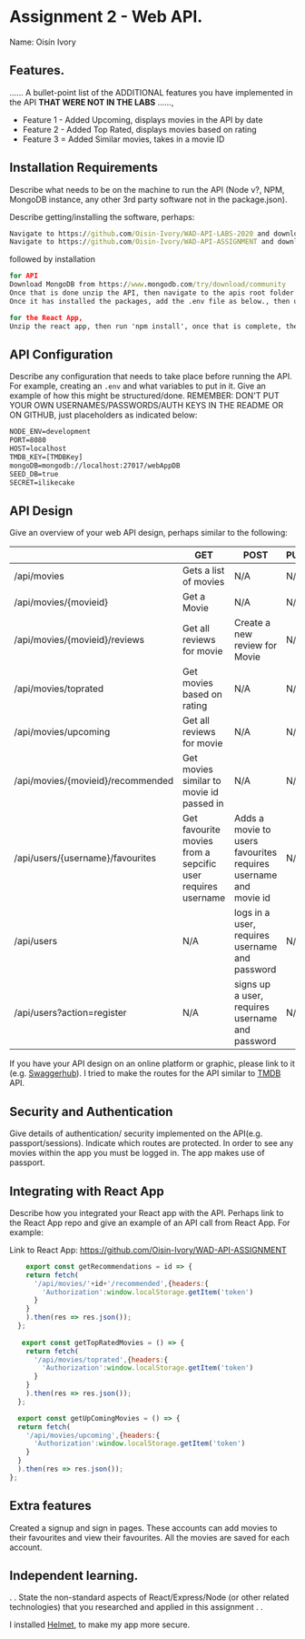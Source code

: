 # Assignment 2 - Web API.

Name: Oisín Ivory
## Features.

...... A bullet-point list of the ADDITIONAL features you have implemented in the API **THAT WERE NOT IN THE LABS** ......,
 
 + Feature 1 - Added Upcoming, displays movies in the API by date
 + Feature 2 - Added Top Rated, displays movies based on rating
 + Feature 3 = Added Similar movies, takes in a movie ID


## Installation Requirements

Describe what needs to be on the machine to run the API (Node v?, NPM, MongoDB instance, any other 3rd party software not in the package.json). 

Describe getting/installing the software, perhaps:

```bat
Navigate to https://github.com/Oisin-Ivory/WAD-API-LABS-2020 and download the zip version.	//The API
Navigate to https://github.com/Oisin-Ivory/WAD-API-ASSIGNMENT and download the zip version. //The React App
```

followed by installation

```bat
for API
Download MongoDB from https://www.mongodb.com/try/download/community
Once that is done unzip the API, then navigate to the apis root folder using 'cd .\movies-api\' then run 'npm install'.
Once it has installed the packages, add the .env file as below., then use 'npm start'

for the React App,
Unzip the react app, then run 'npm install', once that is complete, then yse 'npm start'
```


## API Configuration
Describe any configuration that needs to take place before running the API. For example, creating an ``.env`` and what variables to put in it. Give an example of how this might be structured/done.
REMEMBER: DON'T PUT YOUR OWN USERNAMES/PASSWORDS/AUTH KEYS IN THE README OR ON GITHUB, just placeholders as indicated below:

```bat
NODE_ENV=development
PORT=8080
HOST=localhost
TMDB_KEY=[TMDBKey]
mongoDB=mongodb://localhost:27017/webAppDB
SEED_DB=true
SECRET=ilikecake
```


## API Design
Give an overview of your web API design, perhaps similar to the following: 

|  |  GET | POST | PUT | DELETE
| -- | -- | -- | -- | -- 
| /api/movies |Gets a list of movies | N/A | N/A |
| /api/movies/{movieid} | Get a Movie | N/A | N/A | N/A
| /api/movies/{movieid}/reviews | Get all reviews for movie | Create a new review for Movie | N/A | N/A  
| /api/movies/toprated | Get movies based on rating | N/A | N/A | N/A 
| /api/movies/upcoming | Get all reviews for movie | N/A | N/A | N/A 
| /api/movies/{movieid}/recommended	 | Get movies similar to movie id passed in | N/A | N/A | N/A 
| /api/users/{username}/favourites | Get favourite movies from a sepcific user requires username| Adds a movie to users favourites requires username and movie id | N/A | N/A 
| /api/users| N/A | logs in a user, requires username and password| N/A | N/A 
| /api/users?action=register| N/A | signs up a user, requires username and password | N/A | N/A 

If you have your API design on an online platform or graphic, please link to it (e.g. [Swaggerhub](https://app.swaggerhub.com/)).
I tried to make the routes for the API similar to [TMDB](https://developers.themoviedb.org/3) API.

## Security and Authentication
Give details of authentication/ security implemented on the API(e.g. passport/sessions). Indicate which routes are protected.
In order to see any movies within the app you must be logged in. The app makes use of passport.

## Integrating with React App

Describe how you integrated your React app with the API. Perhaps link to the React App repo and give an example of an API call from React App. For example: 

Link to React App: https://github.com/Oisin-Ivory/WAD-API-ASSIGNMENT

~~~Javascript
	export const getRecommendations = id => {
    return fetch(
      '/api/movies/'+id+'/recommended',{headers:{
        'Authorization':window.localStorage.getItem('token')
      }
    }
    ).then(res => res.json());
  };
  
   export const getTopRatedMovies = () => {
    return fetch(
      '/api/movies/toprated',{headers:{
        'Authorization':window.localStorage.getItem('token')
      }
    }
    ).then(res => res.json());
  };

  export const getUpComingMovies = () => {
  return fetch(
    '/api/movies/upcoming',{headers:{
      'Authorization':window.localStorage.getItem('token')
    }
  }
  ).then(res => res.json());
};
~~~

## Extra features
Created a signup and sign in pages. These accounts can add movies to their favourites and view their favourites. All the movies are saved for each account.

## Independent learning.

. . State the non-standard aspects of React/Express/Node (or other related technologies) that you researched and applied in this assignment . .  

I installed [Helmet](https://helmetjs.github.io/), to make my app more secure.
